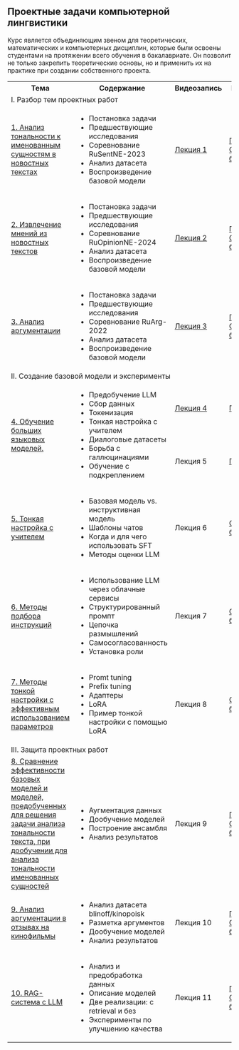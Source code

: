## Проектные задачи компьютерной лингвистики

Курс является объединяющим звеном для теоретических, математических и компьютерных дисциплин, которые были освоены студентами на протяжении всего обучения в бакалавриате. Он позволит не только закрепить теоретические основы, но и применить их на практике при создании собственного проекта.

<!DOCTYPE html>
<html>
<table>
  <tr>
    <th>Тема</th>
    <th>Содержание</th>
    <th>Видеозапись</th>
    <th>Материалы</th>
  </tr>
  <tr>
    <td colspan="4">I. Разбор тем проектных работ</td>
    </tr>
  <tr>
  <td><a href="https://github.com/Xeanst/project_course/tree/main/1_RuSentNE">1. Анализ тональности к именованным сущностям в новостных текстах</a></td>
      <td><ul>
  <li>Постановка задачи</li>
  <li>Предшествующие исследования</li>
  <li>Соревнование RuSentNE-2023</li>
  <li>Анализ датасета</li>
  <li>Воспроизведение базовой модели</li>
</ul>  </td>
    <td><a href="https://teach-in.ru/lecture/2025-04-09-Studenikina">Лекция 1</a></td>
    <td><a href="https://github.com/Xeanst/project_course/blob/main/1_RuSentNE/RuSentNE-2023.pdf">Презентация</a><br/>
      <a href="https://github.com/Xeanst/project_course/blob/main/1_RuSentNE/RuSentNE-2023.ipynb">Colab-блокнот</a></td>
   </tr>
    <tr>
  <td><a href="https://github.com/Xeanst/project_course/tree/main/2_RuOpinionNE">2. Извлечение мнений из новостных текстов</a></td>
      <td><ul>
  <li>Постановка задачи</li>
  <li>Предшествующие исследования</li>
  <li>Соревнование RuOpinionNE-2024</li>
  <li>Анализ датасета</li>
  <li>Воспроизведение базовой модели</li>
</ul>  </td>
    <td><a href="https://teach-in.ru/lecture/2025-04-11-Studenikina">Лекция 2</a></td>
    <td><a href="https://github.com/Xeanst/project_course/blob/main/2_RuOpinionNE/RuOpinionNE-2024.pdf">Презентация</a><br/>
      <a href="https://github.com/Xeanst/project_course/blob/main/2_RuOpinionNE/RuOpinionNE-2024.ipynb">Colab-блокнот</a></td>
   </tr>
  <tr>
  <td><a href="https://github.com/Xeanst/project_course/tree/main/3_RuArg">3. Анализ аргументации</a></td>
      <td><ul>
  <li>Постановка задачи</li>
  <li>Предшествующие исследования</li>
  <li>Соревнование RuArg-2022</li>
  <li>Анализ датасета</li>
  <li>Воспроизведение базовой модели</li>
</ul>  </td>
    <td><a href="https://teach-in.ru/lecture/2025-04-16-Studenikina">Лекция 3</a></td>
    <td><a href="https://github.com/Xeanst/project_course/blob/main/3_RuArg/RuArg-2022.pdf">Презентация</a><br/>
      <a href="https://github.com/Xeanst/project_course/blob/main/3_RuArg/RuArg-2022.ipynb">Colab-блокнот</a></td>
   </tr>
  <tr>
    <td colspan="4">II. Создание базовой модели и эксперименты</td>
    </tr>
   <tr>
  <td rowspan="2"><a href="https://github.com/Xeanst/project_course/tree/main/4_LLM_training">4. Обучение больших языковых моделей.</a></td>
      <td rowspan="2"><ul>
  <li>Предобучение LLM</li>
  <li>Сбор данных</li>
  <li>Токенизация</li>
  <li>Тонкая настройка с учителем</li>
  <li>Диалоговые датасеты</li>
  <li>Борьба с галлюцинациями</li>
  <li>Обучение с подкреплением</li>
</ul>  </td>
    <td><a href="https://teach-in.ru/lecture/2025-04-23-Studenikina">Лекция 4</a></td>
    <td><a href="https://github.com/Xeanst/project_course/blob/main/4_LLM_training/LLM%20training%201.pdf">Презентация</a><br/>
   </tr>
  <tr>
    <td>Лекция 5</td>
    <td><a href="https://github.com/Xeanst/project_course/blob/main/4_LLM_training/LLM%20training%202.pdf">Презентация</a><br/>
   </tr>
    <tr>
  <td><a href="https://github.com/Xeanst/project_course/tree/main/5_Supervised_Fine-Tuning">5. Тонкая настройка с учителем</a></td>
      <td><ul>
  <li>Базовая модель vs. инструктивная модель</li>
  <li>Шаблоны чатов</li>
  <li>Когда и для чего использовать SFT</li>
  <li>Методы оценки LLM</li>
</ul>  </td>
    <td>Лекция 6</td>
    <td><a href="https://github.com/Xeanst/project_course/blob/main/5_Supervised_Fine-Tuning/Supervised%20Fine-Tuning.ipynb">Colab-блокнот</a></td>
   </tr>
   <tr>
  <td><a href="https://github.com/Xeanst/project_course/tree/main/6_LLM_prompting">6. Методы подбора инструкций</a></td>
      <td><ul>
  <li>Использование LLM через облачные сервисы</li>
  <li>Структурированный промпт</li>
  <li>Цепочка размышлений</li>
  <li>Самосогласованность</li>
  <li>Установка роли</li>
</ul>  </td>
    <td>Лекция 7</td>
    <td><a href="https://github.com/Xeanst/project_course/blob/main/6_LLM_prompting/LLM%20prompting.ipynb">Colab-блокнот</a></td>
   </tr>
  <tr>
  <td><a href="https://github.com/Xeanst/project_course/tree/main/7_Parameter-Efficient_Fine-Tuning">7. Методы тонкой настройки с эффективным использованием параметров</a></td>
      <td><ul>
  <li>Promt tuning</li>
  <li>Prefix tuning</li>
  <li>Адаптеры</li>
  <li>LoRA</li>
  <li>Пример тонкой настройки с помощью LoRA</li>
</ul>  </td>
    <td>Лекция 8</td>
    <td><a href="https://github.com/Xeanst/project_course/blob/main/7_Parameter-Efficient_Fine-Tuning/Parameter-Efficient%20Fine-Tuning.ipynb">Colab-блокнот</a></td>
   </tr>
  <tr>
    <td colspan="4">III. Защита проектных работ</td>
    </tr>
  <tr>
  <td><a href="https://github.com/Xeanst/project_course/tree/main/8_Comparing_Base_and_Fine-Tuned_Models">8. Сравнение эффективности базовых моделей и моделей, предобученных для решения задачи анализа тональности текста, при дообучении для анализа тональности именованных cущностей</a></td>
      <td><ul>
  <li>Аугментация данных</li>
  <li>Дообучение моделей</li>
  <li>Построение ансамбля</li>
  <li>Анализ результатов</li>
</ul>  </td>
    <td>Лекция 9</td>
    <td><a href="https://github.com/Xeanst/project_course/blob/main/8_Comparing_Base_and_Fine-Tuned_Models/Comparing%20Base%20and%20Fine-Tuned%20Models.pdf">Презентация</a><br/>
      <a href="https://github.com/Xeanst/project_course/blob/main/8_Comparing_Base_and_Fine-Tuned_Models/Comparing%20Base%20and%20Fine-Tuned%20Models.ipynb">Colab-блокнот</a></td>
   </tr>
   <td><a href="https://github.com/Xeanst/project_course/tree/main/9_Argument_Mining_in_Movie_Reviews">9. Анализ аргументации в отзывах на кинофильмы</a></td>
      <td><ul>
  <li>Анализ датасета blinoff/kinopoisk</li>
  <li>Разметка аргументов</li>
  <li>Дообучение моделей</li>
  <li>Анализ результатов</li>
</ul>  </td>
    <td>Лекция 10</td>
    <td><a href="https://github.com/Xeanst/project_course/blob/main/9_Argument_Mining_in_Movie_Reviews/Argument%20Mining%20in%20Movie%20Reviews.pdf">Презентация</a><br/>
      <a href="https://github.com/Xeanst/project_course/blob/main/9_Argument_Mining_in_Movie_Reviews/Argument%20Mining%20in%20Movie%20Reviews.ipynb">Colab-блокнот</a></td>
   </tr>
   <td><a href="https://github.com/Xeanst/project_course/tree/main/10_RAG_for_LLMs">10. RAG-система с LLM</a></td>
      <td><ul>
  <li>Анализ и предобработка данных</li>
  <li>Описание моделей</li>
  <li>Две реализации: с retrieval и без</li>
  <li>Эксперименты по улучшению качества</li>
</ul>  </td>
    <td>Лекция 11</td>
    <td><a href="https://github.com/Xeanst/project_course/blob/main/10_RAG_for_LLMs/RAG%20for%20LLMs.pdf">Презентация</a><br/>
      <a href="https://github.com/Xeanst/project_course/blob/main/10_RAG_for_LLMs/RAG%20for%20LLMs.ipynb">Colab-блокнот</a></td>
   </tr>
</table>
</html>
